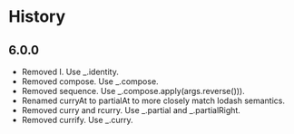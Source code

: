 # History

## 6.0.0
* Removed I. Use _.identity.
* Removed compose. Use _.compose.
* Removed sequence. Use _.compose.apply(args.reverse())).
* Renamed curryAt to partialAt to more closely match lodash semantics.
* Removed curry and rcurry. Use _.partial and _.partialRight.
* Removed currify. Use _.curry.